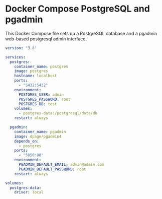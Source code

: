 # Docker Compose PostgreSQL and pgadmin

This Docker Compose file sets up a PostgreSQL database and a pgadmin web-based postgresql admin interface.

```yaml
version: "3.8"

services:
  postgres:
    container_name: postgres
    image: postgres
    hostname: localhost
    ports:
      - "5432:5432"
    environment:
      POSTGRES_USER: admin
      POSTGRES_PASSWORD: root
      POSTGRES_DB: test
    volumes:
      - postgres-data:/postgresql/data/db
    restart: always

  pgadmin:
    container_name: pgadmin
    image: dpage/pgadmin4
    depends_on:
      - postgres
    ports:
      - "5050:80"
    environment:
      PGADMIN_DEFAULT_EMAIL: admin@admin.com
      PGADMIN_DEFAULT_PASSWORD: root
    restart: always

volumes:
  postgres-data:
    driver: local
```